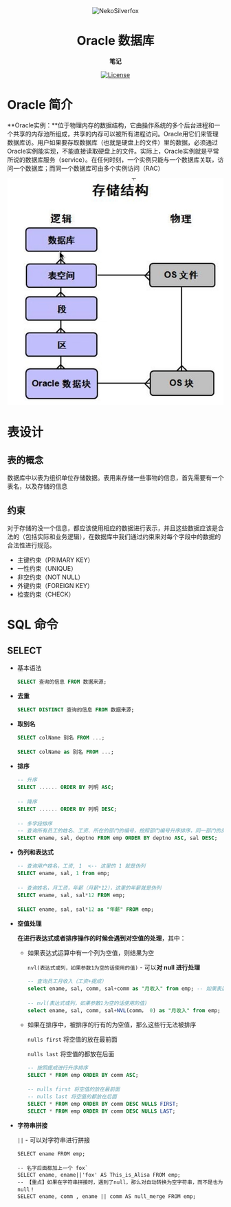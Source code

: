 <p align="center">
 <img width="100px" src="https://raw.githubusercontent.com/NekoSilverFox/NekoSilverfox/403ab045b7d9adeaaf8186c451af7243f5d8f46d/icons/silverfox.svg" align="center" alt="NekoSilverfox" />
 <h1 align="center">Oracle 数据库</h2>
 <p align="center"><b>笔记</b></p>
</p>


<div align=center>


[![License](https://img.shields.io/badge/license-Apache%202.0-brightgreen)](LICENSE)


<div align=left>
<!-- 顶部至此截止 -->

# Oracle 简介

**Oracle实例：**位于物理内存的数据结构，它由操作系统的多个后台进程和一个共享的内存池所组成，共享的内存可以被所有进程访问。Oracle用它们来管理数据库访。用户如果要存取数据库（也就是硬盘上的文件）里的数据，必须通过Oracle实例能实现，不能直接读取硬盘上的文件。实际上，Oracle实例就是平常所说的数据库服务（service）。在任何时刻，一个实例只能与一个数据库关联，访问一个数据库；而同一个数据库可由多个实例访问（RAC）

![image-20220120150137417](doc/pic/README/image-20220120150137417.png)





# 表设计

## 表的概念

数据库中以表为组织单位存储数据。表用来存储一些事物的信息，首先需要有一个表名，以及存储的信息



## 约束

对于存储的没一个信息，都应该使用相应的数据进行表示，并且这些数据应该是合法的（包括实际和业务逻辑），在数据库中我们通过约束来对每个字段中的数据的合法性进行规范。

- 主键约束（PRIMARY KEY）
- 一性约束（UNIQUE）
- 非空约束（NOT NULL）
- 外键约束（FOREIGN KEY）
- 检查约束（CHECK）



# SQL 命令

## SELECT

- 基本语法

    ```sql
    SELECT 查询的信息 FROM 数据来源;
    ```



- **去重**

    ```sql
    SELECT DISTINCT 查询的信息 FROM 数据来源;
    ```




- **取别名**

    ```sql
    SELECT colName 别名 FROM ...;
    
    SELECT colName as 别名 FROM ...;
    ```

    

- **排序**

    ```sql
    -- 升序
    SELECT ...... ORDER BY 列明 ASC;
    
    -- 降序
    SELECT ...... ORDER BY 列明 DESC;
    
    -- 多字段排序
    -- 查询所有员工的姓名、工资、所在的部门的编号，按照部门编号升序排序，同一部门的员工，按照工资降序排序
    SELECT ename, sal, deptno FROM emp ORDER BY deptno ASC, sal DESC;
    ```

    

- **伪列和表达式**

    ```sql
    -- 查询用户姓名，工资, 1  <-- 这里的 1 就是伪列
    SELECT ename, sal, 1 from emp;
    
    -- 查询姓名，月工资，年薪（月薪*12），这里的年薪就是伪列
    SELECT ename, sal, sal*12 FROM emp;
    
    SELECT ename, sal, sal*12 as "年薪" FROM emp;
    ```

    

- **空值处理**

    **在进行表达式或者排序操作的时候会遇到对空值的处理**，其中：

    - 如果表达式运算中有一个列为空值，则结果为空

        `nvl(表达式或列，如果参数1为空的话使用的值)` - 可以**对 null 进行处理**

        ```SQL
        -- 查询员工月收入（工资+提成）
        select ename, sal, comm, sal+comm as "月收入" from emp; -- 如果表达式中有一个为 null，那么运算后的结果为 null
        
        -- nvl(表达式或列，如果参数1为空的话使用的值) 
        select ename, sal, comm, sal+NVL(comm， 0) as "月收入" from emp; -- 如果 comm 为空则使用 0 进行替代
        ```

        

    - 如果在排序中，被排序的行有的为空值，那么这些行无法被排序

        `nulls first` 将空值的放在最前面

        `nulls last` 将空值的都放在后面

        ```SQL
        -- 按照提成进行升序排序
        SELECT * FROM emp ORDER BY comm ASC;
        
        -- nulls first 将空值的放在最前面
        -- nulls last 将空值的都放在后面
        SELECT * FROM emp ORDER BY comm DESC NULLS FIRST;
        SELECT * FROM emp ORDER BY comm DESC NULLS LAST;
        ```

        

- **字符串拼接**

	`||` - 可以对字符串进行拼接
	
	```sqlite
	SELECT ename FROM emp;
	
	-- 名字后面都加上一个 fox` 
	SELECT ename, ename||'fox' AS This_is_Alisa FROM emp;
	-- 【重点】如果在字符串拼接时，遇到了null，那么对自动转换为空字符串，而不是也为 null！
	SELECT ename, comm , ename || comm AS null_merge FROM emp;
	```











​	
